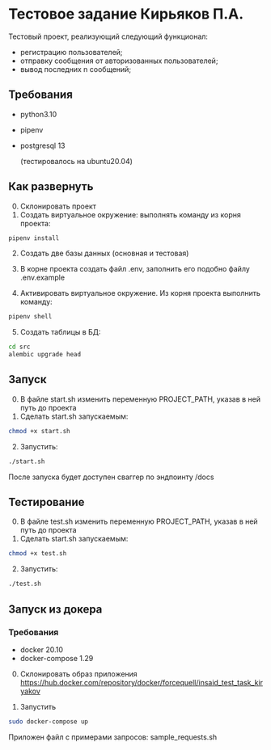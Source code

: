 # Тестовое задание Кирьяков П.А.

Тестовый проект, реализующий следующий функционал:
* регистрацию пользователей;
* отправку сообщения от авторизованных пользователей;
* вывод последних n сообщений;


## Требования
* python3.10
* pipenv
* postgresql 13

  (тестировалось на ubuntu20.04)

## Как развернуть

0) Склонировать проект
1) Создать виртуальное окружение: выполнять команду из корня проекта:
```bash
pipenv install
```
2) Создать две базы данных (основная и тестовая)

3) В корне проекта создать файл .env, заполнить его подобно файлу .env.example

4) Активировать виртуальное окружение.
Из корня проекта выполнить команду:
```bash
pipenv shell
```
5) Создать таблицы в БД:
```bash
cd src
alembic upgrade head
```

## Запуск
0) В файле start.sh изменить переменную PROJECT_PATH, указав в ней путь до проекта
1) Сделать start.sh запускаемым:
```bash
chmod +x start.sh
```
2) Запустить:
```bash
./start.sh
```

После запуска будет доступен сваггер по эндпоинту /docs


## Тестирование
0) В файле test.sh изменить переменную PROJECT_PATH, указав в ней путь до проекта
1) Сделать start.sh запускаемым:
```bash
chmod +x test.sh
```
2) Запустить:
```bash
./test.sh
```


## Запуск из докера

### Требования
* docker 20.10
* docker-compose 1.29

0) Склонировать образ приложения
https://hub.docker.com/repository/docker/forcequell/insaid_test_task_kiryakov

1) Запустить
```bash
sudo docker-compose up
```

Приложен файл с примерами запросов: sample_requests.sh
